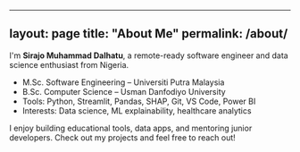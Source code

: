 
---
layout: page
title: "About Me"
permalink: /about/
---

I'm **Sirajo Muhammad Dalhatu**, a remote-ready software engineer and data science enthusiast from Nigeria.

- M.Sc. Software Engineering – Universiti Putra Malaysia
- B.Sc. Computer Science – Usman Danfodiyo University
- Tools: Python, Streamlit, Pandas, SHAP, Git, VS Code, Power BI
- Interests: Data science, ML explainability, healthcare analytics

I enjoy building educational tools, data apps, and mentoring junior developers. Check out my projects and feel free to reach out!
